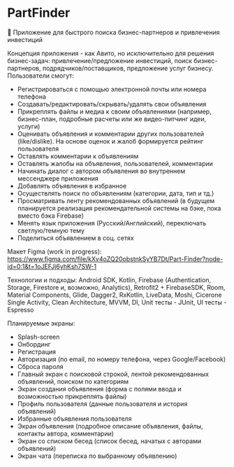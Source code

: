 # PartFinder
💸 Приложение для быстрого поиска бизнес-партнеров и привлечения инвестиций

Концепция приложения - как Авито, но исключительно для решения бизнес-задач:
привлечение/предложение инвестиций, поиск бизнес-партнеров, подрядчиков/поставщиков, предложение услуг бизнесу.
Пользователи смогут:
- Регистрироваться с помощью электронной почты или номера телефона
- Создавать/редактировать/скрывать/удалять свои объявления
- Прикреплять файлы и медиа к своим объявлениями (например, бизнес-план, подробные расчеты или же видео-питчинг идеи, услуги)
- Оценивать объявления и комментарии других пользователей (like/dislike). На основе оценок и жалоб формируется рейтинг пользователя
- Оставлять комментарии к объявлениям
- Оставлять жалобы на объявления, пользователей, комментарии
- Начинать диалог с автором объявления во внутреннем мессенджере приложения
- Добавлять объявления в избранное
- Осуществлять поиск по объявлениям (категории, дата, тип и тд.)
- Просматривать ленту рекомендованных объявлений (в будущем планируется реализация рекомендательной системы на бэке, пока вместо бэка Firebase)
- Менять язык приложения (Русский/Английский), переключать светлую/темную тему
- Поделиться объявлением в соц. сетях

Макет Figma (work in progress): https://www.figma.com/file/kXv4oZQ20obstnkSyYB7Dt/Part-Finder?node-id=0:1&t=1oJEFJj6yhKsh7SW-1

Технологии и подходы:
Android SDK, Kotlin, Firebase (Authentication, Storage, Firestore и, возможно, Analytics), Retrofit2 + FirebaseSDK, Room, Material Components, Glide, Dagger2, RxKotlin, LiveData, Moshi, Cicerone
Single Activity, Clean Architecture, MVVM, DI, Unit тесты - JUnit, UI тесты - Espresso

Планируемые экраны:
- Splash-screen
- Онбординг
- Регистрация
- Авторизация (по email, по номеру телефона, через Google/Facebook)
- Сброса пароля
- Главный экран с поисковой строкой, лентой рекомендованных объявлений, поиском по категориям
- Экран создания объявления (форма с полями ввода и возможностью прикреплять файлы)
- Профиль пользователя (данные пользователя и история объявлений)
- Избранные объявления пользователя
- Экран объявления (подробное описание объявления, файлы, контакты автора, комментарии)
- Экран со списком бесед (список бесед, начатых с авторами объявлений)
- Экран чата (переписка по выбранному объявлению)
